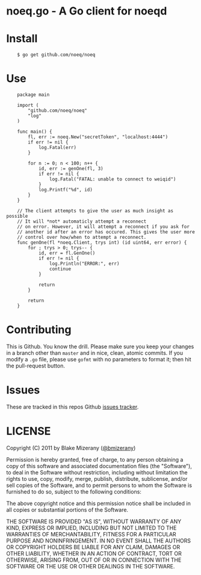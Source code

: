 # noeq.go - A Go client for noeqd

# Install

		$ go get github.com/noeq/noeq

# Use

		package main

		import (
			"github.com/noeq/noeq"
			"log"
		)

		func main() {
			fl, err := noeq.New("secretToken", "localhost:4444")
			if err != nil {
				log.Fatal(err)
			}

			for n := 0; n < 100; n++ {
				id, err := genOne(fl, 3)
				if err != nil {
					log.Fatal("FATAL: unable to connect to weiqid")
				}
				log.Printf("%d", id)
			}
		}

		// The client attempts to give the user as much insight as possible
		// It will *not* automaticly attempt a reconnect
		// on error. However, it will attempt a reconnect if you ask for
		// another id after an error has occured. This gives the user more
		// control over how/when to attempt a reconnect.
		func genOne(fl *noeq.Client, trys int) (id uint64, err error) {
			for ; trys > 0; trys-- {
				id, err = fl.GenOne()
				if err != nil {
					log.Println("ERROR:", err)
					continue
				}

				return
			}

			return
		}

# Contributing

This is Github. You know the drill. Please make sure you keep your changes in a
branch other than `master` and in nice, clean, atomic commits. If you modify a
`.go` file, please use `gofmt` with no parameters to format it; then hit the
pull-request button.

# Issues

These are tracked in this repos Github [issues tracker](http://github.com/noeq/noeq/issues).

# LICENSE

Copyright (C) 2011 by Blake Mizerany ([@bmizerany](http://twitter.com/bmizerany))

Permission is hereby granted, free of charge, to any person obtaining a copy
of this software and associated documentation files (the "Software"), to deal
in the Software without restriction, including without limitation the rights
to use, copy, modify, merge, publish, distribute, sublicense, and/or sell
copies of the Software, and to permit persons to whom the Software is
furnished to do so, subject to the following conditions:

The above copyright notice and this permission notice shall be included in
all copies or substantial portions of the Software.

THE SOFTWARE IS PROVIDED "AS IS", WITHOUT WARRANTY OF ANY KIND, EXPRESS OR
IMPLIED, INCLUDING BUT NOT LIMITED TO THE WARRANTIES OF MERCHANTABILITY,
FITNESS FOR A PARTICULAR PURPOSE AND NONINFRINGEMENT. IN NO EVENT SHALL THE
AUTHORS OR COPYRIGHT HOLDERS BE LIABLE FOR ANY CLAIM, DAMAGES OR OTHER
LIABILITY, WHETHER IN AN ACTION OF CONTRACT, TORT OR OTHERWISE, ARISING FROM,
OUT OF OR IN CONNECTION WITH THE SOFTWARE OR THE USE OR OTHER DEALINGS IN
THE SOFTWARE. 

